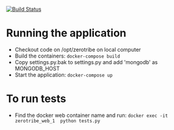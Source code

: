 [![Build Status](https://travis-ci.com/jorge-3/zerotribe.svg?token=CpgTPHGMFe4PoRnkeQqo&branch=master)](https://travis-ci.com/jorge-3/zerotribe)

# Running the application

- Checkout code on /opt/zerotribe on local computer
- Build the containers: ```docker-compose build```
- Copy settings.py.bak to settings.py and add 'mongodb' as MONGODB_HOST
- Start the application: ```docker-compose up```

# To run tests
- Find the docker web container name and run: ```docker exec -it zerotribe_web_1  python tests.py```
